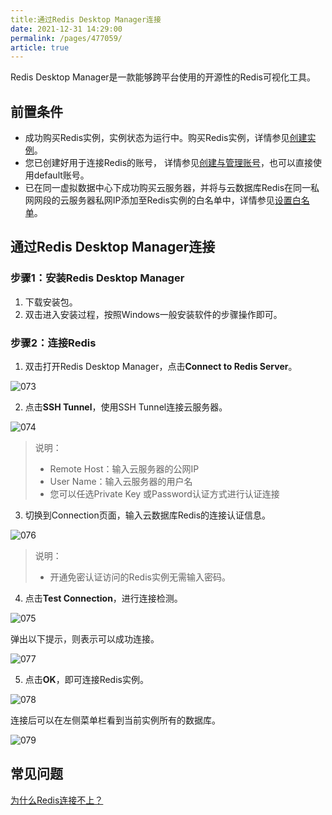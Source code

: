 ```yaml
---
title:通过Redis Desktop Manager连接
date: 2021-12-31 14:29:00
permalink: /pages/477059/
article: true
---
```


Redis Desktop Manager是一款能够跨平台使用的开源性的Redis可视化工具。

## 前置条件

- 成功购买Redis实例，实例状态为运行中。购买Redis实例，详情参见[创建实例](./../../04.快速入门/00.创建Redis实例.md)。
- 您已创建好用于连接Redis的账号， 详情参见[创建与管理账号](./../../05.操作指南/07.账号与密码/00.创建与管理账号.md)，也可以直接使用default账号。
- 已在同一虚拟数据中心下成功购买云服务器，并将与云数据库Redis在同一私网网段的云服务器私网IP添加至Redis实例的白名单中，详情参见[设置白名单](./../../04.快速入门/01.设置白名单.md)。

## 通过Redis Desktop Manager连接

### 步骤1：安装Redis Desktop Manager

1. 下载安装包。
2. 双击进入安装过程，按照Windows一般安装软件的步骤操作即可。

### 步骤2：连接Redis

1. 双击打开Redis Desktop Manager，点击**Connect to  Redis Server**。

![073](../../pics/073.png)

2. 点击**SSH Tunnel**，使用SSH Tunnel连接云服务器。

![074](../../pics/074.png)

> 说明：
>
> - Remote Host：输入云服务器的公网IP
> - User Name：输入云服务器的用户名
> - 您可以任选Private Key 或Password认证方式进行认证连接

3. 切换到Connection页面，输入云数据库Redis的连接认证信息。

![076](../../pics/076.png)

> 说明：
>
> - 开通免密认证访问的Redis实例无需输入密码。

4. 点击**Test Connection**，进行连接检测。

![075](../../pics/075.png)

弹出以下提示，则表示可以成功连接。

![077](../../pics/077.png)

5. 点击**OK**，即可连接Redis实例。

![078](../../pics/078.png)

连接后可以在左侧菜单栏看到当前实例所有的数据库。

![079](../../pics/079.png)

## 常见问题

[为什么Redis连接不上？](./../10.故障处理/00.Redis无法连接)

